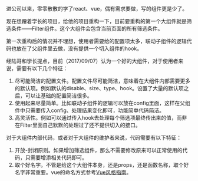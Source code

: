 进公司以来，零零散散的学了react、vue，偶有需求要做，写的组件更是少了。

现在想蹭着学长的项目，给他的项目重构一下，目前要重构的第一个大组件就是筛选条件——Filter组件。这个大组件会包含当前页面的所有筛选条件。

第一次重构后的情况并不理想，使用者需要给的配置项太多，联动子组件的逻辑代码也放在了父组件里去做，没有提供一个切入组件的hook。

经陆哥和学长提点，目前（2017/09/07）认为一个好的大组件，对于使用者来说，需要有以下几个特征：

1. 尽可能简洁的配置文件。配置文件尽可能简洁，意味着在大组件内部需要更多的默认项。例如默认的disable、size、type、hook。设置了大量的默认项之后，可以让基础的配置简洁很多。
2. 使用起来尽量简单。比如联动子组件的逻辑可以放在config里面，这样在父组件中只需要传入config、处理结果变化即可，功能简单代码简洁。
3. 高灵活性。例如可以通过传入hook去处理每个筛选项最终传出来的值，而非在Filter里面自己默默的处理过了还不提供切入的接口。

对于大组件内部代码，或者对于大组件的维护者来说，代码需要有以下特征：

1. 开放-封闭原则。如果增加筛选组件，那么不需要修改原来可以正常使用的代码，只需要增添相关代码即可。
2. 取个好名字。不管是给这个大组件本身，还是props，还是函数名称，取个好名字非常重要。vue的命名方式参考[Vue风格指南](../Vue/style-guide.md)。

